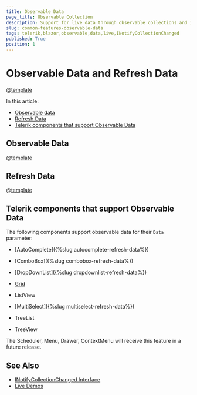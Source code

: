 ```yaml
---
title: Observable Data
page_title: Observable Collection
description: Support for live data through observable collections and INotifyCollectionChanged in Telerik UI for Blazor.
slug: common-features-observable-data
tags: telerik,blazor,observable,data,live,INotifyCollectionChanged 
published: True
position: 1
---
```


# Observable Data and Refresh Data

@[template](/_contentTemplates/common/observable-data.md#intro)

In this article:
* [Observable data](#observable-data)
* [Refresh Data](#refresh-data )
* [Telerik components that support Observable Data](#telerik-components-that-support-observable-data)

## Observable Data

@[template](/_contentTemplates/common/observable-data.md#observable-data)


## Refresh Data 

@[template](/_contentTemplates/common/observable-data.md#refresh-data)


## Telerik components that support Observable Data

The following components support observable data for their `Data` parameter:

* [AutoComplete]({%slug autocomplete-refresh-data%})

* [ComboBox]({%slug combobox-refresh-data%})

* [DropDownList]({%slug dropdownlist-refresh-data%})

* [Grid](https://demos.telerik.com/blazor-ui/grid/observable-data)

* ListView

* [MultiSelect]({%slug multiselect-refresh-data%})

* TreeList

* TreeView

The Scheduler, Menu, Drawer, ContextMenu will receive this feature in a future release.

## See Also

  * [INotifyCollectionChanged Interface](https://docs.microsoft.com/en-us/dotnet/api/system.collections.specialized.inotifycollectionchanged?view=netframework-4.8)
  * [Live Demos](https://demos.telerik.com/blazor-ui/)
